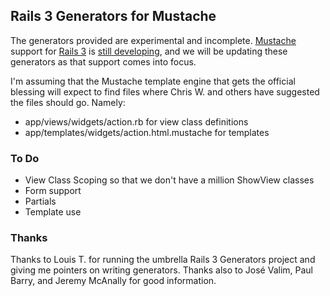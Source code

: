 ## Rails 3 Generators for Mustache

The generators provided are experimental and incomplete. [Mustache](http://github.com/defunkt/mustache) support for [Rails 3](http://weblog.rubyonrails.org/2010/6/8/rails-3-0-beta-4-now-rc-in-days) is [still developing](http://github.com/defunkt/mustache/issues/#issue/3), and we will be updating these generators as that support comes into focus.

I'm assuming that the Mustache template engine that gets the official blessing will expect to find files where Chris W. and others have suggested the files should go. Namely:

* app/views/widgets/action.rb for view class definitions
* app/templates/widgets/action.html.mustache for templates

### To Do

* View Class Scoping so that we don't have a million ShowView classes
* Form support
* Partials
* Template use

### Thanks

Thanks to Louis T. for running the umbrella Rails 3 Generators project and giving me pointers on writing generators. 
Thanks also to Jos&eacute; Valim, Paul Barry, and Jeremy McAnally for good information.